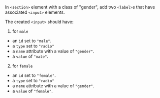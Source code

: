 In ```<section>``` element with a class of "gender", add two ```<label>```s that have associated ```<input>``` elements.

The created ```<input>``` should have:
1. for ```male```
* an ```id``` set to ```"male"```.
* a ```type``` set to ```"radio"```
* a ```name``` attribute with a value of ```"gender"```.
* a ```value``` of ```"male"```.
2. for ```female```
* an ```id``` set to ```"female"```.
* a ```type``` set to ```"radio"```
* a ```name``` attribute with a value of ```"gender"```.
* a ```value``` of ```"female"```.